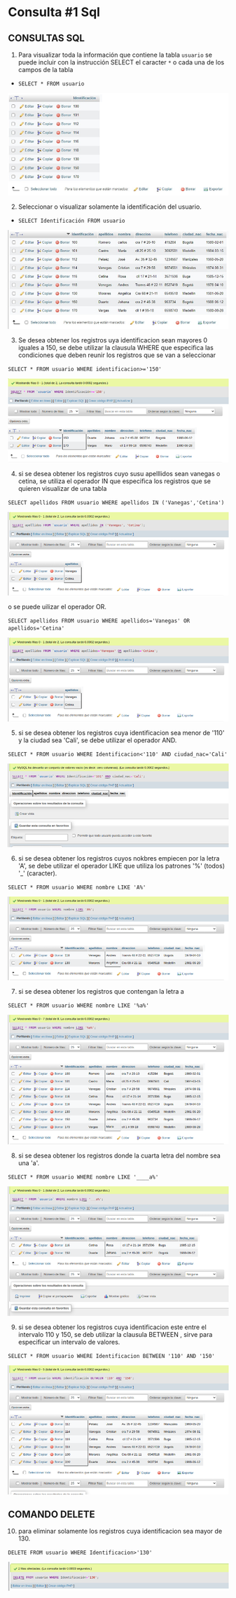 # Consulta #1 Sql

## CONSULTAS SQL


1. Para visualizar toda la información que contiene la tabla `usuario` se puede incluir con la instrucción SELECT el caracter `*` o cada una de los campos de la tabla 

- `SELECT * FROM usuario`

![consulta1](./img/tabla_usuario.png "Tabla usuario")

2. Seleccionar o visualizar solamente la identificación del usuario.

- `SELECT Identificación FROM usuario`

![consulta2](./img/tabla_identificacion.png "Tabla Identificacion")

3. Se desea obtener los registros uya identificacion sean mayores 0 iguales a 150, se debe utilizar la clausula WHERE que especifica las condiciones que deben reunir los registros que se van a seleccionar

`SELECT * FROM usuario WHERE identificacion>='150'`

![consulta3](./img/consulta3.png "Tabla igual mayor que")

4. si se desea obtener los registros cuyo susu apelllidos sean vanegas  o cetina, se utiliza el operador IN que especifica los registros que se quieren visualizar de una tabla

`SELECT apellidos FROM usuario WHERE apellidos IN ('Vanegas','Cetina')`

![consulta4](./img/consulta4.png "consulta4")

o se puede uilizar el operador OR.

`SELECT apellidos FROM usuario WHERE apellidos='Vanegas' OR apellidos='Cetina'`

![consulta4](./img/consulta4_2.png "consulta4")

5. si se desea obtener los registros cuya identificacion sea menor de '110' y la ciudad sea 'Cali', se debe utilizar el operador AND.

`SELECT * FROM usuario WHERE Identificacion<'110' AND ciudad_nac='Cali'`

![consulta5](./img/consulta5.png "consulta5")

6. si se desea obtener los registros cuyos nokbres empiecen por la letra 'A', se debe utilizar el operador LIKE que utiliza los patrones '%' (todos)  '_' (caracter).

`SELECT * FROM usuario WHERE nombre LIKE 'A%'`

![consulta6](./img/consulta6.png "consulta6")

7. si se desea obtener los registros que contengan la letra a

`SELECT * FROM usuario WHERE nombre LIKE '%a%'`

![consulta7](./img/consulta7.png "consulta7")

8. si se desea obtener los registros donde la cuarta letra del nombre sea una 'a'.

`SELECT * FROM usuario WHERE nombre LIKE '____a%'`

![consulta8](./img/consulta8.png "consulta8")

9. si se desea obtener los registros cuya identificacion este entre el intervalo 110 y 150, se deb utilizar la clausula BETWEEN , sirve para especificar un intervalo de valores. 

`SELECT * FROM usuario WHERE Identificacion BETWEEN '110' AND '150'`

![consulta9](./img/consulta9.png "consulta9")

## COMANDO DELETE 

10. para eliminar solamente los registros cuya identificacion sea mayor de 130.

`DELETE FROM usuario WHERE Identificacion>'130'`

![consulta10](./img/consulta10.png "consulta10")



